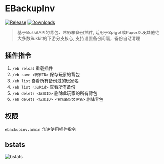 # EBackupInv

[![Release](https://img.shields.io/github/v/release/4o4E/EBackupInv)](https://github.com/4o4E/EBackupInv/releases/latest)
[![Downloads](https://img.shields.io/github/downloads/4o4E/EBackupInv/total)](https://github.com/4o4E/EBackupInv/releases)

> 基于BukkitAPI的背包、末影箱备份插件, 适用于Spigot或Paper以及其他绝大多数Bukkit的下游分支核心, 支持设置备份间隔，备份自动清理

## 插件指令

1. `/eb reload` 重载插件
2. `/eb save <玩家ID>` 保存玩家的背包
3. `/eb list` 查看所有备份过的玩家名
4. `/eb list <玩家id>` 查看所有备份
5. `/eb delete <玩家ID>` 删除此玩家的所有背包
6. `/eb delete <玩家ID> <背包备份文件名>` 删除背包

## 权限

`ebackupinv.admin` 允许使用插件指令

## bstats

![bstats](https://bstats.org/signatures/bukkit/EBackupInv.svg)
